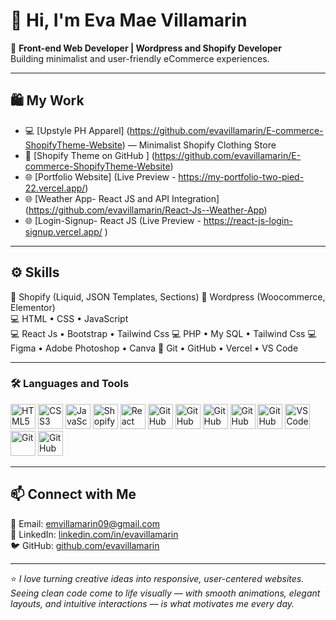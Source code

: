 # 👋 Hi, I'm Eva Mae Villamarin

🎨 **Front-end Web Developer | Wordpress and Shopify Developer**  
Building minimalist and user-friendly eCommerce experiences.

---

## 🛍️ My Work
- 💻 [Upstyle PH Apparel] (https://github.com/evavillamarin/E-commerce-ShopifyTheme-Website) — Minimalist Shopify Clothing Store  
- 🧩 [Shopify Theme on GitHub ] (https://github.com/evavillamarin/E-commerce-ShopifyTheme-Website) 
- 🌐 [Portfolio Website]  (Live Preview - https://my-portfolio-two-pied-22.vercel.app/)
- 🌐 [Weather App- React JS and API Integration] (https://github.com/evavillamarin/React-Js--Weather-App)
- 🌐 [Login-Signup- React JS (Live Preview - https://react-js-login-signup.vercel.app/ )


---

## ⚙️ Skills
💠 Shopify (Liquid, JSON Templates, Sections) 
💠 Wordpress (Woocommerce, Elementor)  
💻 HTML • CSS • JavaScript  
💻 React Js  • Bootstrap • Tailwind Css
💻 PHP  • My SQL • Tailwind Css
💻 Figma • Adobe Photoshop • Canva
🧰 Git • GitHub • Vercel • VS Code

---
### 🛠️ Languages and Tools

<p align="left">
  <img src="https://cdn.jsdelivr.net/gh/devicons/devicon/icons/html5/html5-original.svg" width="40" height="40" alt="HTML5" />
  <img src="https://cdn.jsdelivr.net/gh/devicons/devicon/icons/css3/css3-original.svg" width="40" height="40" alt="CSS3" />
  <img src="https://cdn.jsdelivr.net/gh/devicons/devicon/icons/javascript/javascript-original.svg" width="40" height="40" alt="JavaScript" />
  <img src="https://cdn.jsdelivr.net/gh/devicons/devicon/icons/shopify/shopify-original.svg" width="40" height="40" alt="Shopify" />
  <img src="https://cdn.jsdelivr.net/gh/devicons/devicon/icons/react/react-original.svg" width="40" height="40" alt="React" />
  <img src="https://cdn.jsdelivr.net/gh/devicons/devicon/icons/shopify/shopify-original.svg" width="40" height="40" alt="GitHub" />
  <img src="https://cdn.jsdelivr.net/gh/devicons/devicon/icons/liquid/liquid-original.svg" width="40" height="40" alt="GitHub" />
  <img src="https://cdn.jsdelivr.net/gh/devicons/devicon/icons/github/github-original.svg" width="40" height="40" alt="GitHub" />
    <img src="https://cdn.jsdelivr.net/gh/devicons/devicon/icons/github/bootstrap/bootstrap-original.svg" width="40" height="40" alt="GitHub" />
      <img src="https://cdn.jsdelivr.net/gh/devicons/devicon/icons/tailwindcss/tailwindcss-original.svg" width="40" height="40" alt="GitHub" />
  <img src="https://cdn.jsdelivr.net/gh/devicons/devicon/icons/vscode/vscode-original.svg" width="40" height="40" alt="VS Code" />
  <img src="https://cdn.jsdelivr.net/gh/devicons/devicon/icons/git/git-original.svg" width="40" height="40" alt="Git" />
  <img src="https://cdn.jsdelivr.net/gh/devicons/devicon/icons/github/github-original.svg" width="40" height="40" alt="GitHub" />
</p>

---

## 📫 Connect with Me
📧 Email: [emvillamarin09@gmail.com](mailto:emvillamarin09@gmail.com)  
💼 LinkedIn: [linkedin.com/in/evavillamarin](https://linkedin.com/in/evavillamarin)  
🐦 GitHub: [github.com/evavillamarin](https://github.com/evavillamarin)

---

⭐ *I love turning creative ideas into responsive, user-centered websites.
Seeing clean code come to life visually — with smooth animations, elegant layouts, and intuitive interactions — is what motivates me every day.*
